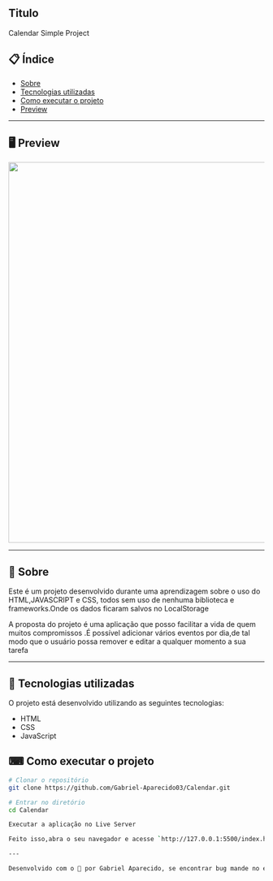 ## Titulo 
<p>Calendar Simple Project</p>



## 📋 Índice
- [Sobre](#-Sobre)
- [Tecnologias utilizadas](#-Tecnologias-utilizadas)
- [Como executar o projeto](#-Como-executar-o-projeto)
- [Preview](#-Preview)

---

## 🖥 Preview 

<p align="center">
  <img src="https://ik.imagekit.io/jyrysqjs84t3/Screenshot_2021-12-20_154855_mcxgAKRSzSZ.png?updatedAt=1640026769313" width="750" >
</p>

---

## 📖 Sobre 

  Este é um projeto desenvolvido durante uma aprendizagem sobre o uso do HTML,JAVASCRIPT e CSS, todos sem uso de nenhuma biblioteca e frameworks.Onde os dados ficaram salvos no LocalStorage

  A proposta do projeto é uma aplicação que posso facilitar a vida de quem muitos compromissos .É possível adicionar vários eventos por dia,de tal modo que o usuário possa remover e editar a qualquer momento a sua tarefa

---

## 🚀 Tecnologias utilizadas

O projeto está desenvolvido utilizando as seguintes tecnologias:

- HTML
- CSS
- JavaScript
## ⌨ Como executar o projeto

```bash
# Clonar o repositório
git clone https://github.com/Gabriel-Aparecido03/Calendar.git

# Entrar no diretório
cd Calendar

Executar a aplicação no Live Server

Feito isso,abra o seu navegador e acesse `http://127.0.0.1:5500/index.html`

---

Desenvolvido com o 💜 por Gabriel Aparecido, se encontrar bug mande no e-mail: gabriel.aparecido.silva03@gmail.com
